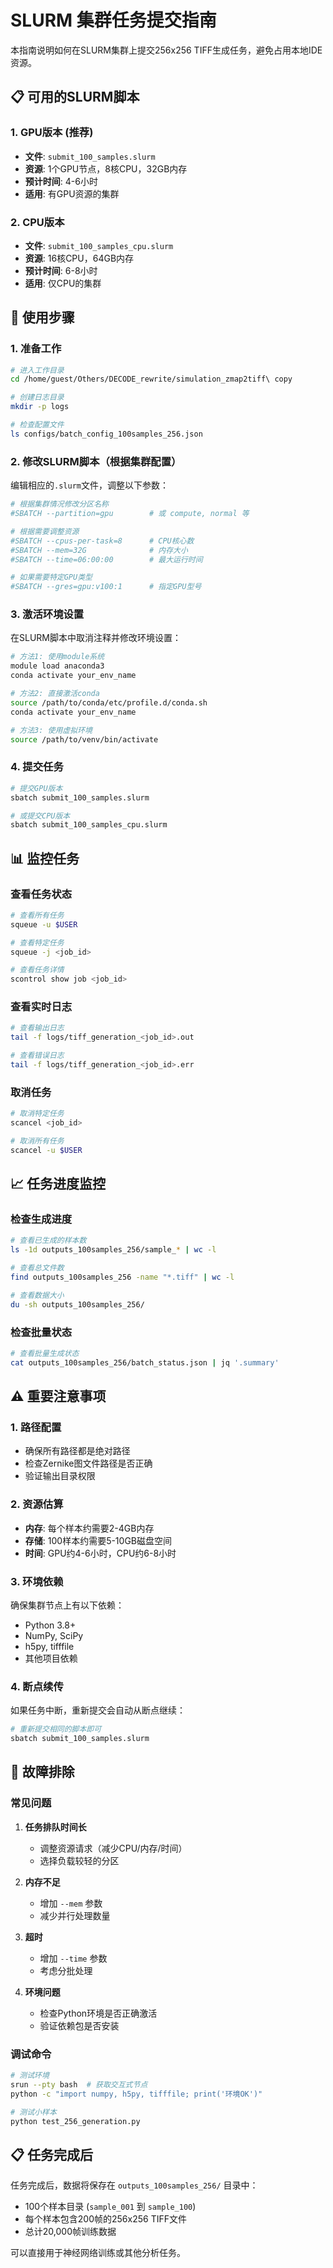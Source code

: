 # SLURM 集群任务提交指南

本指南说明如何在SLURM集群上提交256x256 TIFF生成任务，避免占用本地IDE资源。

## 📋 可用的SLURM脚本

### 1. GPU版本 (推荐)
- **文件**: `submit_100_samples.slurm`
- **资源**: 1个GPU节点，8核CPU，32GB内存
- **预计时间**: 4-6小时
- **适用**: 有GPU资源的集群

### 2. CPU版本
- **文件**: `submit_100_samples_cpu.slurm`
- **资源**: 16核CPU，64GB内存
- **预计时间**: 6-8小时
- **适用**: 仅CPU的集群

## 🚀 使用步骤

### 1. 准备工作
```bash
# 进入工作目录
cd /home/guest/Others/DECODE_rewrite/simulation_zmap2tiff\ copy

# 创建日志目录
mkdir -p logs

# 检查配置文件
ls configs/batch_config_100samples_256.json
```

### 2. 修改SLURM脚本（根据集群配置）
编辑相应的`.slurm`文件，调整以下参数：

```bash
# 根据集群情况修改分区名称
#SBATCH --partition=gpu        # 或 compute, normal 等

# 根据需要调整资源
#SBATCH --cpus-per-task=8      # CPU核心数
#SBATCH --mem=32G              # 内存大小
#SBATCH --time=06:00:00        # 最大运行时间

# 如果需要特定GPU类型
#SBATCH --gres=gpu:v100:1      # 指定GPU型号
```

### 3. 激活环境设置
在SLURM脚本中取消注释并修改环境设置：

```bash
# 方法1: 使用module系统
module load anaconda3
conda activate your_env_name

# 方法2: 直接激活conda
source /path/to/conda/etc/profile.d/conda.sh
conda activate your_env_name

# 方法3: 使用虚拟环境
source /path/to/venv/bin/activate
```

### 4. 提交任务
```bash
# 提交GPU版本
sbatch submit_100_samples.slurm

# 或提交CPU版本
sbatch submit_100_samples_cpu.slurm
```

## 📊 监控任务

### 查看任务状态
```bash
# 查看所有任务
squeue -u $USER

# 查看特定任务
squeue -j <job_id>

# 查看任务详情
scontrol show job <job_id>
```

### 查看实时日志
```bash
# 查看输出日志
tail -f logs/tiff_generation_<job_id>.out

# 查看错误日志
tail -f logs/tiff_generation_<job_id>.err
```

### 取消任务
```bash
# 取消特定任务
scancel <job_id>

# 取消所有任务
scancel -u $USER
```

## 📈 任务进度监控

### 检查生成进度
```bash
# 查看已生成的样本数
ls -1d outputs_100samples_256/sample_* | wc -l

# 查看总文件数
find outputs_100samples_256 -name "*.tiff" | wc -l

# 查看数据大小
du -sh outputs_100samples_256/
```

### 检查批量状态
```bash
# 查看批量生成状态
cat outputs_100samples_256/batch_status.json | jq '.summary'
```

## ⚠️ 重要注意事项

### 1. 路径配置
- 确保所有路径都是绝对路径
- 检查Zernike图文件路径是否正确
- 验证输出目录权限

### 2. 资源估算
- **内存**: 每个样本约需要2-4GB内存
- **存储**: 100样本约需要5-10GB磁盘空间
- **时间**: GPU约4-6小时，CPU约6-8小时

### 3. 环境依赖
确保集群节点上有以下依赖：
- Python 3.8+
- NumPy, SciPy
- h5py, tifffile
- 其他项目依赖

### 4. 断点续传
如果任务中断，重新提交会自动从断点继续：
```bash
# 重新提交相同的脚本即可
sbatch submit_100_samples.slurm
```

## 🔧 故障排除

### 常见问题

1. **任务排队时间长**
   - 调整资源请求（减少CPU/内存/时间）
   - 选择负载较轻的分区

2. **内存不足**
   - 增加 `--mem` 参数
   - 减少并行处理数量

3. **超时**
   - 增加 `--time` 参数
   - 考虑分批处理

4. **环境问题**
   - 检查Python环境是否正确激活
   - 验证依赖包是否安装

### 调试命令
```bash
# 测试环境
srun --pty bash  # 获取交互式节点
python -c "import numpy, h5py, tifffile; print('环境OK')"

# 测试小样本
python test_256_generation.py
```

## 📋 任务完成后

任务完成后，数据将保存在 `outputs_100samples_256/` 目录中：
- 100个样本目录 (`sample_001` 到 `sample_100`)
- 每个样本包含200帧的256x256 TIFF文件
- 总计20,000帧训练数据

可以直接用于神经网络训练或其他分析任务。
